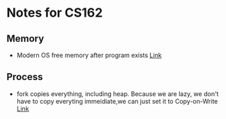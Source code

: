 # Notes for CS162


## Memory
* Modern OS free memory after program exists [Link](https://stackoverflow.com/a/2213644/6438359)

## Process
* fork copies everything, including heap. Because we are lazy, we don't have to copy everyting immeidiate,we can just set it to Copy-on-Write [Link](https://stackoverflow.com/a/4597931/6438359)